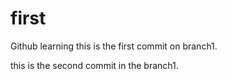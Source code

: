 # first
Github learning
this is the first commit on branch1.

this is the second commit in the branch1.
